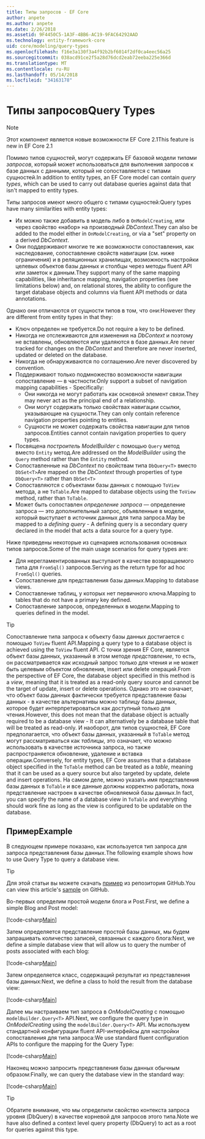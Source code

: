 ```yaml
---
title: Типы запросов - EF Core
author: anpete
ms.author: anpete
ms.date: 2/26/2018
ms.assetid: 9F4450C5-1A3F-4BB6-AC19-9FAC64292AAD
ms.technology: entity-framework-core
uid: core/modeling/query-types
ms.openlocfilehash: f16e3a130f3a4f92b2bf6014f2df0ca4eec56a25
ms.sourcegitcommit: 038acd91ce2f5a28d76dcd2eab72eeba225e366d
ms.translationtype: MT
ms.contentlocale: ru-RU
ms.lasthandoff: 05/14/2018
ms.locfileid: "34163178"
---
```

# <a name="query-types"></a><span data-ttu-id="6d0d3-102">Типы запросов</span><span class="sxs-lookup"><span data-stu-id="6d0d3-102">Query Types</span></span>
> [!NOTE]
> <span data-ttu-id="6d0d3-103">Этот компонент является новые возможности EF Core 2.1</span><span class="sxs-lookup"><span data-stu-id="6d0d3-103">This feature is new in EF Core 2.1</span></span>

<span data-ttu-id="6d0d3-104">Помимо типов сущностей, могут содержать EF базовой модели _типами запросов_, который может использоваться для выполнения запросов к базе данных с данными, который не сопоставляется с типами сущностей.</span><span class="sxs-lookup"><span data-stu-id="6d0d3-104">In addition to entity types, an EF Core model can contain _query types_, which can be used to carry out database queries against data that isn't mapped to entity types.</span></span>

<span data-ttu-id="6d0d3-105">Типы запросов имеют много общего с типами сущностей:</span><span class="sxs-lookup"><span data-stu-id="6d0d3-105">Query types have many similarities with entity types:</span></span>

- <span data-ttu-id="6d0d3-106">Их можно также добавить в модель либо в `OnModelCreating`, или через свойство «набор» на производный _DbContext_.</span><span class="sxs-lookup"><span data-stu-id="6d0d3-106">They can also be added to the model either in `OnModelCreating`, or via a "set" property on a derived _DbContext_.</span></span>
- <span data-ttu-id="6d0d3-107">Они поддерживают многие те же возможности сопоставления, как наследование, сопоставление свойств навигации (см. ниже ограничения) и в реляционных хранилищах, возможность настройки целевых объектов базы данных и столбцы через методы fluent API или заметок к данным.</span><span class="sxs-lookup"><span data-stu-id="6d0d3-107">They support many of the same mapping capabilities, like inheritance mapping, navigation properties (see limitations below) and, on relational stores, the ability to configure the target database objects and columns via fluent API methods or data annotations.</span></span>

<span data-ttu-id="6d0d3-108">Однако они отличаются от сущности типов в том, что они:</span><span class="sxs-lookup"><span data-stu-id="6d0d3-108">However they are different from entity types in that they:</span></span>

- <span data-ttu-id="6d0d3-109">Ключ определен не требуется.</span><span class="sxs-lookup"><span data-stu-id="6d0d3-109">Do not require a key to be defined.</span></span>
- <span data-ttu-id="6d0d3-110">Никогда не отслеживаются для изменения на _DbContext_ и поэтому не вставлены, обновляются или удаляются в базе данных.</span><span class="sxs-lookup"><span data-stu-id="6d0d3-110">Are never tracked for changes on the _DbContext_ and therefore are never inserted, updated or deleted on the database.</span></span>
- <span data-ttu-id="6d0d3-111">Никогда не обнаруживаются по соглашению.</span><span class="sxs-lookup"><span data-stu-id="6d0d3-111">Are never discovered by convention.</span></span>
- <span data-ttu-id="6d0d3-112">Поддерживают только подмножество возможности навигации сопоставление — в частности:</span><span class="sxs-lookup"><span data-stu-id="6d0d3-112">Only support a subset of navigation mapping capabilities - Specifically:</span></span>
  - <span data-ttu-id="6d0d3-113">Они никогда не могут работать как основной элемент связи.</span><span class="sxs-lookup"><span data-stu-id="6d0d3-113">They may never act as the principal end of a relationship.</span></span>
  - <span data-ttu-id="6d0d3-114">Они могут содержать только свойствах навигации ссылки, указывающие на сущности.</span><span class="sxs-lookup"><span data-stu-id="6d0d3-114">They can only contain reference navigation properties pointing to entities.</span></span>
  - <span data-ttu-id="6d0d3-115">Сущности не может содержать свойства навигации для типов запросов.</span><span class="sxs-lookup"><span data-stu-id="6d0d3-115">Entities cannot contain navigation properties to query types.</span></span>
- <span data-ttu-id="6d0d3-116">Посвящена _построитель ModelBuilder_ с помощью `Query` метод вместо `Entity` метод.</span><span class="sxs-lookup"><span data-stu-id="6d0d3-116">Are addressed on the _ModelBuilder_ using the `Query` method rather than the `Entity` method.</span></span>
- <span data-ttu-id="6d0d3-117">Сопоставленные на _DbContext_ по свойствам типа `DbQuery<T>` вместо `DbSet<T>`</span><span class="sxs-lookup"><span data-stu-id="6d0d3-117">Are mapped on the _DbContext_ through properties of type `DbQuery<T>` rather than `DbSet<T>`</span></span>
- <span data-ttu-id="6d0d3-118">Сопоставляются с объектами базы данных с помощью `ToView` метода, а не `ToTable`.</span><span class="sxs-lookup"><span data-stu-id="6d0d3-118">Are mapped to database objects using the `ToView` method, rather than `ToTable`.</span></span>
- <span data-ttu-id="6d0d3-119">Может быть сопоставлен _определение запроса_ — определение запроса — это дополнительный запрос, объявленные в модели, который выступает в источник данных для типа запроса.</span><span class="sxs-lookup"><span data-stu-id="6d0d3-119">May be mapped to a _defining query_ - A defining query is a secondary query declared in the model that acts a data source for a query type.</span></span>

<span data-ttu-id="6d0d3-120">Ниже приведены некоторые из сценариев использования основных типов запросов.</span><span class="sxs-lookup"><span data-stu-id="6d0d3-120">Some of the main usage scenarios for query types are:</span></span>

- <span data-ttu-id="6d0d3-121">Для нерегламентированных выступают в качестве возвращаемого типа для `FromSql()` запросов.</span><span class="sxs-lookup"><span data-stu-id="6d0d3-121">Serving as the return type for ad hoc `FromSql()` queries.</span></span>
- <span data-ttu-id="6d0d3-122">Сопоставление для представления базы данных.</span><span class="sxs-lookup"><span data-stu-id="6d0d3-122">Mapping to database views.</span></span>
- <span data-ttu-id="6d0d3-123">Сопоставление таблиц, у которых нет первичного ключа.</span><span class="sxs-lookup"><span data-stu-id="6d0d3-123">Mapping to tables that do not have a primary key defined.</span></span>
- <span data-ttu-id="6d0d3-124">Сопоставление запросов, определенных в модели.</span><span class="sxs-lookup"><span data-stu-id="6d0d3-124">Mapping to queries defined in the model.</span></span>

> [!TIP]
> <span data-ttu-id="6d0d3-125">Сопоставление типа запроса к объекту базы данных достигается с помощью `ToView` fluent API.</span><span class="sxs-lookup"><span data-stu-id="6d0d3-125">Mapping a query type to a database object is achieved using the `ToView` fluent API.</span></span> <span data-ttu-id="6d0d3-126">С точки зрения EF Core, является объект базы данных, указанный в этом методе _представление_, то есть, он рассматривается как исходный запрос только для чтения и не может быть целевым объектом обновления, insert или delete операций.</span><span class="sxs-lookup"><span data-stu-id="6d0d3-126">From the perspective of EF Core, the database object specified in this method is a _view_, meaning that it is treated as a read-only query source and cannot be the target of update, insert or delete operations.</span></span> <span data-ttu-id="6d0d3-127">Однако это не означает, что объект базы данных фактически требуется представление базы данных - в качестве альтернативы можно таблицу базы данных, которое будет интерпретироваться как доступный только для чтения.</span><span class="sxs-lookup"><span data-stu-id="6d0d3-127">However, this does not mean that the database object is actually required to be a database view - It can alternatively be a database table that will be treated as read-only.</span></span> <span data-ttu-id="6d0d3-128">И наоборот, для типов сущностей, EF Core предполагается, что объект базы данных, указанный в `ToTable` метод могут рассматриваться как _таблицы_, это означает, что можно использовать в качестве источника запроса, но также распространяется обновление, удаление и вставка операции.</span><span class="sxs-lookup"><span data-stu-id="6d0d3-128">Conversely, for entity types, EF Core assumes that a database object specified in the `ToTable` method can be treated as a _table_, meaning that it can be used as a query source but also targeted by update, delete and insert operations.</span></span> <span data-ttu-id="6d0d3-129">На самом деле, можно указать имя представления базы данных в `ToTable` и все данные должны корректно работать, пока представление настроен в качестве обновляемой базы данных.</span><span class="sxs-lookup"><span data-stu-id="6d0d3-129">In fact, you can specify the name of a database view in `ToTable` and everything should work fine as long as the view is configured to be updatable on the database.</span></span>

## <a name="example"></a><span data-ttu-id="6d0d3-130">Пример</span><span class="sxs-lookup"><span data-stu-id="6d0d3-130">Example</span></span>

<span data-ttu-id="6d0d3-131">В следующем примере показано, как используется тип запроса для запроса представления базы данных.</span><span class="sxs-lookup"><span data-stu-id="6d0d3-131">The following example shows how to use Query Type to query a database view.</span></span>

> [!TIP]
> <span data-ttu-id="6d0d3-132">Для этой статьи вы можете скачать [пример](https://github.com/aspnet/EntityFrameworkCore/tree/dev/samples/QueryTypes) из репозитория GitHub.</span><span class="sxs-lookup"><span data-stu-id="6d0d3-132">You can view this article's [sample](https://github.com/aspnet/EntityFrameworkCore/tree/dev/samples/QueryTypes) on GitHub.</span></span>

<span data-ttu-id="6d0d3-133">Во-первых определим простой модели блога и Post.</span><span class="sxs-lookup"><span data-stu-id="6d0d3-133">First, we define a simple Blog and Post model:</span></span>

[!code-csharp[Main](../../../efcore-dev/samples/QueryTypes/Program.cs#Entities)]

<span data-ttu-id="6d0d3-134">Затем определяется представление простой базы данных, мы будем запрашивать количество записей, связанных с каждого блога:</span><span class="sxs-lookup"><span data-stu-id="6d0d3-134">Next, we define a simple database view that will allow us to query the number of posts associated with each blog:</span></span>

[!code-csharp[Main](../../../efcore-dev/samples/QueryTypes/Program.cs#View)]

<span data-ttu-id="6d0d3-135">Затем определяется класс, содержащий результат из представления базы данных:</span><span class="sxs-lookup"><span data-stu-id="6d0d3-135">Next, we define a class to hold the result from the database view:</span></span>

[!code-csharp[Main](../../../efcore-dev/samples/QueryTypes/Program.cs#QueryType)]

<span data-ttu-id="6d0d3-136">Далее мы настраиваем тип запроса в _OnModelCreating_ с помощью `modelBuilder.Query<T>` API.</span><span class="sxs-lookup"><span data-stu-id="6d0d3-136">Next, we configure the query type in _OnModelCreating_ using the `modelBuilder.Query<T>` API.</span></span>
<span data-ttu-id="6d0d3-137">Мы используем стандартной конфигурации fluent API-интерфейсы для настройки сопоставления для типа запроса:</span><span class="sxs-lookup"><span data-stu-id="6d0d3-137">We use standard fluent configuration APIs to configure the mapping for the Query Type:</span></span>

[!code-csharp[Main](../../../efcore-dev/samples/QueryTypes/Program.cs#Configuration)]

<span data-ttu-id="6d0d3-138">Наконец можно запросить представления базы данных обычным образом:</span><span class="sxs-lookup"><span data-stu-id="6d0d3-138">Finally, we can query the database view in the standard way:</span></span>

[!code-csharp[Main](../../../efcore-dev/samples/QueryTypes/Program.cs#Query)]

> [!TIP]
> <span data-ttu-id="6d0d3-139">Обратите внимание, что мы определили свойство контекста запроса уровня (DbQuery) в качестве корневой для запросов этого типа.</span><span class="sxs-lookup"><span data-stu-id="6d0d3-139">Note we have also defined a context level query property (DbQuery) to act as a root for queries against this type.</span></span>
